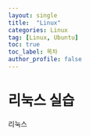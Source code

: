 ```yaml
---
layout: single
title:  "Linux"
categories: Linux
tag: [Linux, Ubuntu]
toc: true
toc_label: 목차
author_profile: false
---
```


# 리눅스 실습
리눅스